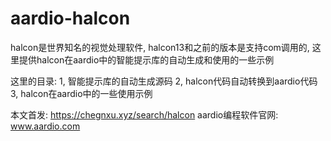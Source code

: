# aardio-halcon

halcon是世界知名的视觉处理软件, halcon13和之前的版本是支持com调用的, 这里提供halcon在aardio中的智能提示库的自动生成和使用的一些示例

这里的目录:
1, 智能提示库的自动生成源码
2, halcon代码自动转换到aardio代码
3, halcon在aardio中的一些使用示例

本文首发: https://chegnxu.xyz/search/halcon
aardio编程软件官网: www.aardio.com
